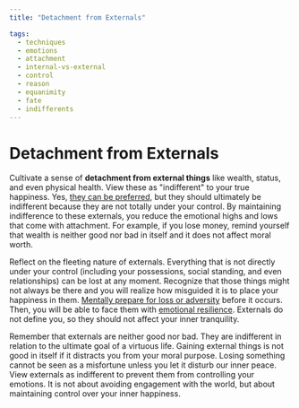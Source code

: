 ```yaml
---
title: "Detachment from Externals"

tags:
  - techniques
  - emotions
  - attachment
  - internal-vs-external
  - control
  - reason
  - equanimity
  - fate
  - indifferents
---
```


# Detachment from Externals

Cultivate a sense of **detachment from external things** like wealth, status,
and even physical health. View these as "indifferent" to your true happiness.
Yes, [they can be preferred](preferred-dispreferred-indifferents.md), but they
should ultimately be indifferent because they are not totally under your
control. By maintaining indifference to these externals, you reduce the
emotional highs and lows that come with attachment. For example, if you lose
money, remind yourself that wealth is neither good nor bad in itself and it does
not affect moral worth.

Reflect on the fleeting nature of externals. Everything that is not directly
under your control (including your possessions, social standing, and even
relationships) can be lost at any moment. Recognize that those things might not
always be there and you will realize how misguided it is to place your happiness
in them. [Mentally prepare for loss or adversity](negative-visualization.md)
before it occurs. Then, you will be able to face them with [emotional
resilience](emotional-resilience.md). Externals do not define you, so they
should not affect your inner tranquility.

Remember that externals are neither good nor bad. They are indifferent in
relation to the ultimate goal of a virtuous life. Gaining external things is not
good in itself if it distracts you from your moral purpose. Losing something
cannot be seen as a misfortune unless you let it disturb our inner peace. View
externals as indifferent to prevent them from controlling your emotions. It is
not about avoiding engagement with the world, but about maintaining control over
your inner happiness.
